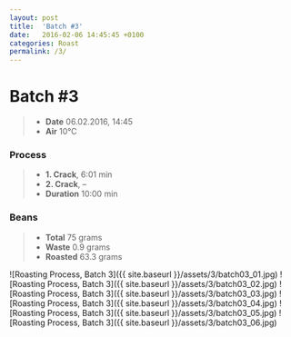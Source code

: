 ```yaml
---
layout: post
title:  'Batch #3'
date:   2016-02-06 14:45:45 +0100
categories: Roast
permalink: /3/
---
```


# Batch #3

> * **Date** 06.02.2016, 14:45
> * **Air** 10°C

### Process
> * **1. Crack**, 6:01 min
> * **2. Crack**, –
> * **Duration** <span class="meta-box">10:00 min</span>

### Beans
> * **Total** 75 grams
> * **Waste** 0.9 grams
> * **Roasted** <span class="meta-box">63.3 grams</span>

![Roasting Process, Batch 3]({{ site.baseurl }}/assets/3/batch03_01.jpg)
![Roasting Process, Batch 3]({{ site.baseurl }}/assets/3/batch03_02.jpg)
![Roasting Process, Batch 3]({{ site.baseurl }}/assets/3/batch03_03.jpg)
![Roasting Process, Batch 3]({{ site.baseurl }}/assets/3/batch03_04.jpg)
![Roasting Process, Batch 3]({{ site.baseurl }}/assets/3/batch03_05.jpg)
![Roasting Process, Batch 3]({{ site.baseurl }}/assets/3/batch03_06.jpg)
